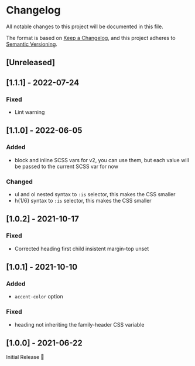 # Changelog
All notable changes to this project will be documented in this file.

The format is based on [Keep a Changelog](https://keepachangelog.com/en/1.0.0/),
and this project adheres to [Semantic Versioning](https://semver.org/spec/v2.0.0.html).

## [Unreleased]

## [1.1.1] - 2022-07-24
### Fixed
- Lint warning

## [1.1.0] - 2022-06-05
### Added
- block and inline SCSS vars for v2,
  you can use them, but each value will be passed to the current SCSS var for now

### Changed
- ul and ol nested syntax to `:is` selector, this makes the CSS smaller
- h{1/6} syntax to `:is` selector, this makes the CSS smaller

## [1.0.2] - 2021-10-17
### Fixed
- Corrected heading first child insistent margin-top unset

## [1.0.1] - 2021-10-10
### Added
- `accent-color` option

### Fixed
- heading not inheriting the family-header CSS variable

## [1.0.0] - 2021-06-22
Initial Release 🎉
